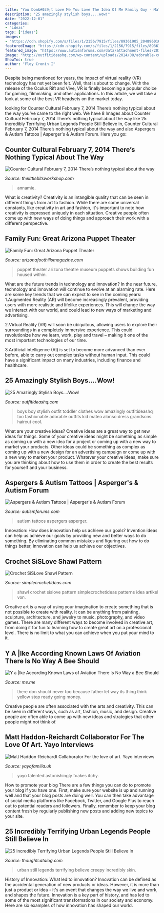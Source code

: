 ```yaml
---
title: "You Don&#039;t Love Me You Love The Idea Of Me Family Guy - Matt Haddon-reichardt Collaborator For The Love Of Art. Yayo Interviews"
description: "25 amazingly stylish boys....wow!"
date: "2022-12-01"
categories:
- "ideas"
tags: ["ideas"]
images:
- "https://cdn.shopify.com/s/files/1/2156/7915/files/89361905_204896010615585_3638935840677167104_n_large.jpg?v=1584052769"
featuredImage: "https://cdn.shopify.com/s/files/1/2156/7915/files/89361905_204896010615585_3638935840677167104_n_large.jpg?v=1584052769"
featured_image: "https://www.autismforums.com/data/attachment-files/2014/06/35289_6c19afa428d40adabac713ca262ae470.jpg"
image: "http://outfitideashq.com/wp-content/uploads/2014/08/adorable-cute-boy-outfit-ideas-11.jpg"
ShowToc: true
author: "Floy Cronin I"
---
```



Despite being mentioned for years, the impact of virtual reality (VR) technology has not yet been felt. Well, that is about to change. With the release of the Oculus Rift and Vive, VR is finally becoming a popular choice for gaming, filmmaking, and other applications. In this article, we will take a look at some of the best VR headsets on the market today.

	

		
looking for Counter Cultural February 7, 2014 There’s nothing typical about the way you've came to the right web. We have 8 Images about Counter Cultural February 7, 2014 There’s nothing typical about the way like 25 Incredibly Terrifying Urban Legends People Still Believe In, Counter Cultural February 7, 2014 There’s nothing typical about the way and also Aspergers &amp; Autism Tattoos | Asperger&#039;s &amp; Autism Forum. Here you go:
		
    
## Counter Cultural February 7, 2014 There’s Nothing Typical About The Way

<img loading=lazy src="http://thelittlebitsworkshop.com/thelittlebitsworkshop.com/Resources/Archive_files/shapeimage_13.png" onerror="this.onerror=null;this.src='https://tse2.mm.bing.net/th?id=OIP.ov6MYvazcU-FePXBYuvCYwAAAA&amp;pid=15.1';" alt="Counter Cultural February 7, 2014 There’s nothing typical about the way">

_Source: thelittlebitsworkshop.com_

>annamie. 

	

What is creativity?
Creativity is an intangible quality that can be seen in different things from art to fashion. While there are some universal constants, like creativity in art and fashion, it's important to note how creativity is expressed uniquely in each situation. Creative people often come up with new ways of doing things and approach their work with a different perspective.

    
## Family Fun: Great Arizona Puppet Theater

<img loading=lazy src="https://www.arizonafoothillsmagazine.com/images/great_arizona_puppet_theater_2.jpg" onerror="this.onerror=null;this.src='https://tse2.mm.bing.net/th?id=OIP.abwtw104DeZhz003M7CULQHaFj&amp;pid=15.1';" alt="Family Fun: Great Arizona Puppet Theater">

_Source: arizonafoothillsmagazine.com_

>puppet theater arizona theatre museum puppets shows building fun housed within. 

	

What are the future trends in technology and innovation?
In the near future, technology and innovation will continue to evolve at an alarming rate. Here are some key trends that we can expect to see in the coming years:
1.Augmented Reality (AR) will become increasingly prevalent, providing users with more realistic and lifelike experiences. This will change the way we interact with our world, and could lead to new ways of marketing and advertising.

2.Virtual Reality (VR) will soon be ubiquitous, allowing users to explore their surroundings in a completely immersive experience. This could revolutionize how we learn, work, play and travel – making it one of the most important technologies of our time.

3.Artificial intelligence (AI) is set to become more advanced than ever before, able to carry out complex tasks without human input. This could have a significant impact on many industries, including finance and healthcare.

    
## 25 Amazingly Stylish Boys....Wow!

<img loading=lazy src="http://outfitideashq.com/wp-content/uploads/2014/08/adorable-cute-boy-outfit-ideas-11.jpg" onerror="this.onerror=null;this.src='https://tse2.mm.bing.net/th?id=OIP.kr-NcX4-eAUDanAV9jW1BAHaHa&amp;pid=15.1';" alt="25 Amazingly Stylish Boys....Wow!">

_Source: outfitideashq.com_

>boys boy stylish outfit toddler clothes wow amazingly outfitideashq too fashionable adorable outfits kid mateo alonso dress grandsons haircut cool. 

	

What are your creative ideas?
Creative ideas are a great way to get new ideas for things. Some of your creative ideas might be something as simple as coming up with a new idea for a project or coming up with a new way to market your products. Other ideas could be something as complex as coming up with a new design for an advertising campaign or come up with a new way to market your product. Whatever your creative ideas, make sure you are thinking about how to use them in order to create the best results for yourself and your business.

    
## Aspergers &amp; Autism Tattoos | Asperger&#039;s &amp; Autism Forum

<img loading=lazy src="https://www.autismforums.com/data/attachment-files/2014/06/35289_6c19afa428d40adabac713ca262ae470.jpg" onerror="this.onerror=null;this.src='https://tse3.mm.bing.net/th?id=OIP.bBmvpCjUCtq6xxPKJirkcAHaNJ&amp;pid=15.1';" alt="Aspergers &amp; Autism Tattoos | Asperger&#039;s &amp; Autism Forum">

_Source: autismforums.com_

>autism tattoos aspergers asperger. 

	

Innovation: How does innovation help us achieve our goals?
Invention ideas can help us achieve our goals by providing new and better ways to do something. By eliminating common mistakes and figuring out how to do things better, innovation can help us achieve our objectives.

    
## Crochet SiSLove Shawl Pattern

<img loading=lazy src="https://www.simplecrochetideas.com/wp-content/uploads/2019/07/Crochet-SiSLove-Shawl-Pattern.jpg" onerror="this.onerror=null;this.src='https://tse1.mm.bing.net/th?id=OIP.qYajPZRnp94O_1A9EDha0AHaNr&amp;pid=15.1';" alt="Crochet SiSLove Shawl Pattern">

_Source: simplecrochetideas.com_

>shawl crochet sislove pattern simplecrochetideas patterns idea artikel von. 

	

Creative art is a way of using your imagination to create something that is not possible to create with reality. It can be anything from painting, sculpture, architecture, and jewelry to music, photography, and video games. There are many different ways to become involved in creative art, from doing it for fun to learning how to create great art on a professional level. There is no limit to what you can achieve when you put your mind to it.

    
## Y A |Ike According Known Laws Of Aviation There Is No Way A Bee Should

<img loading=lazy src="https://pics.me.me/thumb_y-a-ike-according-known-laws-of-aviation-there-is-57111182.png" onerror="this.onerror=null;this.src='https://tse1.mm.bing.net/th?id=OIP.TZqBHIcrLlovAzAYA--2zQAAAA&amp;pid=15.1';" alt="Y a |Ike According Known Laws of Aviation There Is No Way a Bee Should">

_Source: me.me_

>there don should never too because father let way its thing think yellow stop ready going money. 

	

Creative people are often associated with the arts and creativity. This can be seen in different ways, such as art, fashion, music, and design. Creative people are often able to come up with new ideas and strategies that other people might not think of.

    
## Matt Haddon-Reichardt Collaborator For The Love Of Art. Yayo Interviews

<img loading=lazy src="https://cdn.shopify.com/s/files/1/2156/7915/files/89361905_204896010615585_3638935840677167104_n_large.jpg?v=1584052769" onerror="this.onerror=null;this.src='https://tse3.mm.bing.net/th?id=OIP.ddcQw6D-Z1IUxQje8b9uoAHaHa&amp;pid=15.1';" alt="Matt Haddon-Reichardt Collaborator For the love of art. Yayo interviews">

_Source: yayofamilia.uk_

>yayo talented astonishingly foakes itchy. 

	

How to promote your blog
There are a few things you can do to promote your blog if you have one. First, make sure your website is up and running well and that your blog posts are doing well. You can then take advantage of social media platforms like Facebook, Twitter, and Google Plus to reach out to potential readers and followers. Finally, remember to keep your blog content fresh by regularly publishing new posts and adding new topics to your site.

    
## 25 Incredibly Terrifying Urban Legends People Still Believe In

<img loading=lazy src="https://thoughtcatalog.com/wp-content/uploads/2014/10/shutterstock_75509542.jpg?resize=1000,642&amp;quality=95&amp;strip=all&amp;crop=1" onerror="this.onerror=null;this.src='https://tse4.mm.bing.net/th?id=OIP.RcnHvXOSElNvvx-TMMZd7gHaEw&amp;pid=15.1';" alt="25 Incredibly Terrifying Urban Legends People Still Believe In">

_Source: thoughtcatalog.com_

>urban still legends terrifying believe creepy incredibly skin. 

	

History of Innovation: What led to innovation?
Innovation can be defined as the accidental generation of new products or ideas. However, it is more than just a product or idea - it's an event that changes the way we live and work, and shapes the future. Innovation is a key part of history, and has led to some of the most significant transformations in our society and economy. Here are six examples of how innovation has shaped our world.

